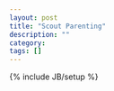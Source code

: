 ```yaml
---
layout: post
title: "Scout Parenting"
description: ""
category: 
tags: []
---
```

{% include JB/setup %}
